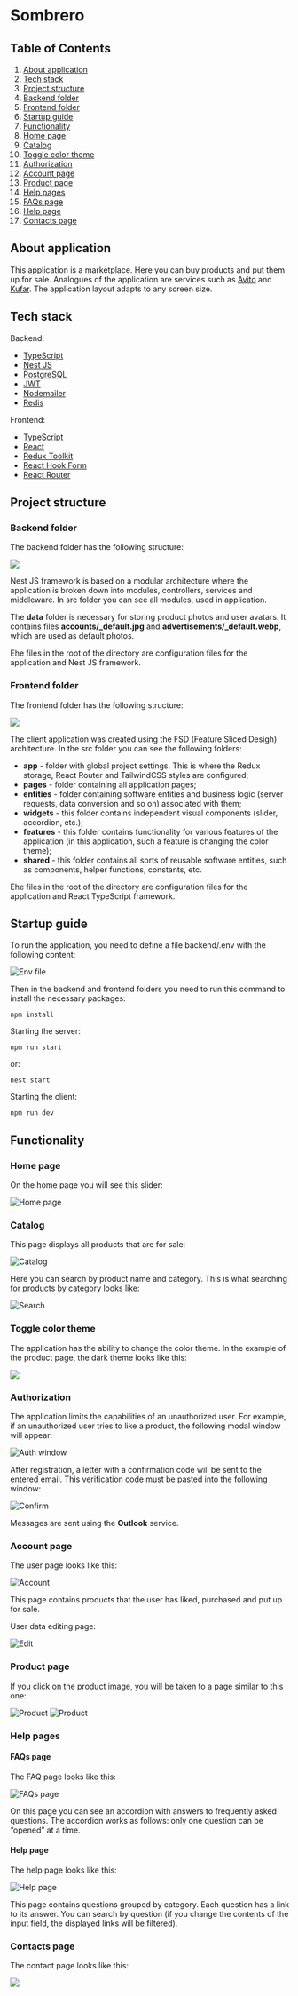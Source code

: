 # Sombrero

## Table of Contents
1. [About application](#About-application)
1. [Tech stack](#Tech-stack)
1. [Project structure](#Project-structure)
1. [Backend folder](#Backend-folder)
1. [Frontend folder](#Frontend-folder)
1. [Startup guide](#Startup-guide)
1. [Functionality](#Functionality)
1. [Home page](#Home-page)
1. [Catalog](#Catalog)
1. [Toggle color theme](#Toggle-color-theme)
1. [Authorization](#Authorization)
1. [Account page](#Account-page)
1. [Product page](#Product-page)
1. [Help pages](#Help-pages)
1. [FAQs page](#FAQs-page)
1. [Help page](#Help-page)
1. [Contacts page](#Contacts-page)




## About application

This application is a marketplace. Here you can buy products and put them up for sale. Analogues of the application are services such as <a href="https://www.avito.ru/">Avito</a> and <a href="https://www.kufar.by/l">Kufar</a>. The application layout adapts to any screen size.


## Tech stack

Backend:
* <a href="https://www.typescriptlang.org/">TypeScript</a>
* <a href="https://nestjs.com/">Nest JS</a>
* <a href="https://www.postgresql.org/">PostgreSQL</a>
* <a href="https://jwt.io/">JWT</a>
* <a href="https://www.nodemailer.com/">Nodemailer</a>
* <a href="https://redis.io/">Redis</a>

Frontend:
* <a href="https://www.typescriptlang.org/">TypeScript</a>
* <a href="https://react.dev/">React</a>
* <a href="https://redux.js.org/">Redux Toolkit</a>
* <a href="https://react-hook-form.com/">React Hook Form</a>
* <a href="https://reactrouter.com/en/main">React Router</a>


## Project structure

### Backend folder

The backend folder has the following structure:

<img src="./project/backend_folder.png" />

Nest JS framework is based on a modular architecture where the application is broken down into modules, controllers, services and middleware. In src folder you can see all modules, used in application. 

The **data** folder is necessary for storing product photos and user avatars. It contains files **accounts/_default.jpg** and **advertisements/_default.webp**, which are used as default photos.

Еhe files in the root of the directory are configuration files for the application and Nest JS framework.

### Frontend folder

The frontend folder has the following structure:

<img src="./project/frontend_folder.png" />

The client application was created using the FSD (Feature Sliced Desigh) architecture. In the src folder you can see the following folders:
* **app** - folder with global project settings. This is where the Redux storage, React Router and TailwindCSS styles are configured;
* **pages** - folder containing all application pages;
* **entities** - folder containing software entities and business logic (server requests, data conversion and so on) associated with them;
* **widgets** - this folder contains independent visual components (slider, accordion, etc.);
* **features** - this folder contains functionality for various features of the application (in this application, such a feature is changing the color theme);
* **shared** - this folder contains all sorts of reusable software entities, such as components, helper functions, constants, etc.

Еhe files in the root of the directory are configuration files for the application and React TypeScript framework.

## Startup guide

To run the application, you need to define a file backend/.env with the following content:

<img src="./project/env.png" alt="Env file" />

Then in the backend and frontend folders you need to run this command to install the necessary packages:
```
npm install
```

Starting the server:
```
npm run start
```
or:
```
nest start
```

Starting the client:
```
npm run dev
```



## Functionality

### Home page

On the home page you will see this slider:

<img src="./pages/slider.png" alt="Home page" />



### Catalog

This page displays all products that are for sale:

<img src="./catalog/catalog.png" alt="Catalog" />

Here you can search by product name and category. This is what searching for products by category looks like:

<img src="./catalog/search_by_category.png" alt="Search" />



### Toggle color theme

The application has the ability to change the color theme. In the example of the product page, the dark theme looks like this:

<img src="./catalog/dark_theme.png" />



### Authorization

The application limits the capabilities of an unauthorized user. For example, if an unauthorized user tries to like a product, the following modal window will appear:

<img src="./account/auth_in_catalog.png" alt="Auth window" />

After registration, a letter with a confirmation code will be sent to the entered email. This verification code must be pasted into the following window:

<img src="./account/confirm_password.png" alt="Confirm" />

Messages are sent using the **Outlook** service.



### Account page

The user page looks like this:

<img src="./account/account.png" alt="Account" />

This page contains products that the user has liked, purchased and put up for sale.

User data editing page:

<img src="./account/edit_account.png" alt="Edit" />



### Product page

If you click on the product image, you will be taken to a page similar to this one:

<img src="./advertisements/advertisement_page1.png" alt="Product" />
<img src="./advertisements/advertisement_page2.png" alt="Product" />



### Help pages

#### FAQs page

The FAQ page looks like this:

<img src="./pages/faqs.png" alt="FAQs page" />

On this page you can see an accordion with answers to frequently asked questions. The accordion works as follows: only one question can be “opened” at a time.

#### Help page

The help page looks like this:

<img src="./pages/help.png" alt="Help page" />

This page contains questions grouped by category. Each question has a link to its answer. You can search by question (if you change the contents of the input field, the displayed links will be filtered).



### Contacts page

The contact page looks like this:

<img src="./pages/contacts.png" />
